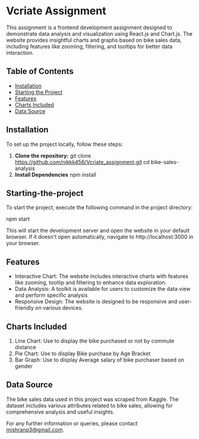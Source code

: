 # Vcriate Assignment

This assignment is a frontend development assignment designed to demonstrate data analysis and visualization using React.js and Chart.js. The website provides insightful charts and graphs based on bike sales data, including features like zooming, filtering, and tooltips for better data interaction.

## Table of Contents
- [Installation](#installation)
- [Starting the Project](#starting-the-project)
- [Features](#features)
- [Charts Included](#charts-included)
- [Data Source](#data-source)

## Installation

To set up the project locally, follow these steps:

1. **Clone the repository:**
   git clone https://github.com/nikkk456/Vcriate_assignment.git
   cd bike-sales-analysis
2. **Install Dependencies**
    npm install 

## Starting-the-project

To start the project, execute the following command in the project directory:

npm start

This will start the development server and open the website in your default browser. If it doesn't open automatically, navigate to http://localhost:3000 in your browser.

## Features
- Interactive Chart: The website includes interactive charts with features like zooming, tooltip and filtering to enhance data exploration.
- Data Analysis:  A toolkit is available for users to customize the data view and perform specific analysis
- Responsive Design: The website is designed to be responsive and user-friendly on various devices.

## Charts Included

1. Line Chart: Use to display the bike purchased or not by commute distance
2. Pie Chart: Use to display Bike purchase by Age Bracket
3. Bar Graph: Use to display Average salary of bike purchaser based on gender

## Data Source

The bike sales data used in this project was scraped from Kaggle. The dataset includes various attributes related to bike sales, allowing for comprehensive analysis and useful insights.

For any further information or queries, please contact mishranp3@gmail.com.
